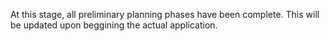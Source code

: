 At this stage, all preliminary planning phases have been complete.
This will be updated upon beggining the actual application.
